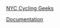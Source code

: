 [NYC Cycling Geeks](http://sites.bxmc.poly.edu/~edanashkenazi/nyccyclinggeeks/)

[Documentation](http://sites.bxmc.poly.edu/~edanashkenazi/WebDev/index.php/2017/03/19/midterm-documentation/)